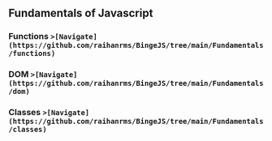 ## Fundamentals of Javascript

### Functions `>[Navigate](https://github.com/raihanrms/BingeJS/tree/main/Fundamentals/functions)`

### DOM  `>[Navigate](https://github.com/raihanrms/BingeJS/tree/main/Fundamentals/dom)`

### Classes `>[Navigate](https://github.com/raihanrms/BingeJS/tree/main/Fundamentals/classes)`